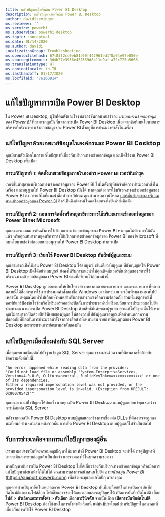 ```yaml
---
title: แก้ไขปัญหาเมื่อเริ่มต้น Power BI Desktop
description: แก้ไขปัญหาเมื่อเริ่มต้น Power BI Desktop
author: davidiseminger
ms.reviewer: ''
ms.service: powerbi
ms.subservice: powerbi-desktop
ms.topic: conceptual
ms.date: 01/14/2020
ms.author: davidi
LocalizationGroup: Troubleshooting
ms.openlocfilehash: 67c83f2cc0eb81e90f447961ed178a04e97e050e
ms.sourcegitcommit: 3d6b27e3936e451339d8c11e9af1a72c725a5668
ms.translationtype: HT
ms.contentlocale: th-TH
ms.lasthandoff: 01/17/2020
ms.locfileid: "76160914"
---
```

# <a name="troubleshoot-opening-power-bi-desktop"></a>แก้ไขปัญหาการเปิด Power BI Desktop

ใน Power BI Desktop, ผู้ใช้ที่ติดตั้งและใช้งานเวอร์ชั่นก่อนหน้านี้ของ *บริเวณทางเข้าออกข้อมูลของ Power BI* ที่สามารถถูกปิดกั้นจากการเปิด Power BI Desktop เนื่องจากข้อห้ามนโยบายการบริหารที่บริเวณทางเข้าออกข้อมูลของ Power BI ตั้งอยู่ที่การประมวลคำสั่งในเครื่อง

## <a name="resolve-issues-with-the-on-premises-data-gateway-and-power-bi-desktop"></a>แก้ไขปัญหาด้วยเกตเวย์ข้อมูลในองค์กรและ Power BI Desktop

คุณมีสามตัวเลือกในการแก้ไขปัญหาที่เกี่ยวกับบริเวณทางเข้าออกข้อมูล และเปิดใช้งาน Power BI Desktop เพื่อเปิด:

### <a name="resolution-1-install-the-latest-version-of-power-bi-on-premises-data-gateway"></a>การแก้ปัญหาที่ 1: ติดตั้งเกตเวย์ข้อมูลภายในองค์กร Power BI เวอร์ชันล่าสุด

เวอร์ชั่นล่าสุดของบริเวณทางเข้าออกข้อมูลของ Power BI ไม่ได้ตั้งอยู่ที่ข้อจำกัดการประมวลคำสั่งในเครื่อง และอนุญาตให้ Power BI Desktop เปิดได้ หากคุณต้องการใช้บริเวณทางเข้าออกข้อมูลของ Power BI ต่อ การแก้ไขที่แนะนำคือทำการอัปเดต คุณสามารถดาวน์โหลด [เวอร์ชั่นล่าสุดของ บริเวณทางเข้าออกข้อมูลของ Power BI](https://go.microsoft.com/fwlink/?LinkId=698863) ลิงก์เป็นลิงก์ดาวน์โหลดโดยตรงไปยังคำสั่งติดตั้ง

### <a name="resolution-2-uninstall-or-stop-the-power-bi-on-premises-data-gateway-microsoft-service"></a>การแก้ปัญหาที 2: ถอนการติดตั้งหรือหยุดบริการการใช้บริเวณทางเข้าออกข้อมูลของ Power BI ของ Microsoft

คุณสามารถถอนการติดตั้งการใช้บริเวณทางเข้าออกข้อมูลของ Power BI หากคุณไม่ต้องการใช้มันแล้ว หรือคุณสามารถหยุดบริการการใช้บริเวณทางเข้าออกข้อมูลของ Power BI ของ Microsoft ที่ลบนโยบายข้อจำกัดออกและอนุญาตให้ Power BI Desktop ทำการเปิด

### <a name="resolution-3-run-power-bi-desktop-with-administrator-privilege"></a>การแก้ปัญหาที่ 3: เรียกใช้ Power BI Desktop กับสิทธิ์ผู้ดูแลระบบ

คุณสามารถเปิดใช้งาน Power BI Desktop ได้สมบูรณ์ เช่นเดียวกับผู้ดูแล ที่ยังอนุญาตให้ Power BI Desktop เปิดได้อย่างสมบูรณ์ ยังคงได้รับการแนะนำให้คุณติดตั้งเวอร์ชั่นล่าสุดของ รการใช้บริเวณทางเข้าออกข้อมูลของ Power BI ตามที่อธิบายไว้ก่อนหน้านี้

Power BI Desktop ถูกออกแบบให้เป็นโครงสร้างหลากหลายกระบวนการ และกระบวนการที่หลากหลายนี้ได้สื่อสารการใช้การประมวลคำสั่งของชื่อ Windows อาจมีกระบวนการอื่นที่รบกวนเนมไปป์เหล่านั้น เหตุผลโดยทั่วไปเกือบทั้งหมดสำหรับการแทรกแซงคือความปลอดภัย รวมทั้งเหตุการณ์ที่ซอฟท์แวร์ป้องกันไวรัสหรือไฟร์เออร์วอลส์จะปิดกั้นการประมวลคำสั่งหรือเปลี่ยนการประมวลผลไปยังช่องทางเฉพาะ การเปิด Power BI Desktop ด้วยสิทธิพิเศษของผู้ดูแลอาจจะแก้ไขปัญหานั้นได้ หากคุณไม่สามารถเปิดด้วยสิทธิพิเศษของผู้ดูแล ให้สอบถามไปยังผู้ดูแลของคุณเพื่อกำหนดกฎความปลอดภัยที่ป้องกันการประมวลคำสั่งจากการสื่อสารที่เหมาะสม รายการที่อนุญาตของ Power BI Desktop และกระบวนการย่อยตามลำดับของมัน

## <a name="resolve-issues-when-connecting-to-sql-server"></a>แก้ไขปัญหาเมื่อเชื่อมต่อกับ SQL Server

เมื่อคุณพยามเชื่อมต่อไปยังฐานข้อมูล SQL Server คุณอาจจะผ่านข้อความที่ผิดพลาดที่คล้ายกับข้อความดังต่อไปนี้:

`"An error happened while reading data from the provider:`\
`'Could not load file or assembly 'System.EnterpriseServices, Version=4.0.0.0, Culture=neutral, PublicKeyToken=xxxxxxxxxxxxx' or one of its dependencies.`\
`Either a required impersonation level was not provided, or the provided impersonation level is invalid. (Exception from HRESULT: 0x80070542)'"`

คุณสามารถแก้ไขปัญหาได้บ่อยขึ้นหากคุณเปิด Power BI Desktop แบบผู้ดูแลก่อนที่คุณจะสร้างการเชื่อมต่อ SQL Server

หลังจากคุณเปิด  Power BI Desktop แบบผู้ดูแลและสร้างการเชื่อมต่อ DLLs ที่ต้องการจะถูกลงทะเบียนอย่างเหมาะสม หลังจากนั้น การเปิด Power BI Desktop แบบผู้ดูแลก็ไม่จำเป็นต่อไป

## <a name="get-help-with-other-launch-issues"></a>รับการช่วยเหลือจากการแก้ไขปัญหาของผู้อื่น

เราพยามอย่างหนักที่จะครอบคลุมปัญหาให้มากเท่าที่ Power BI Desktop จะทำได้ เราดูปัญหาที่อาจจะมีผลกระทบต่อลูกค้าเป็นประจำ และรวมเอาไว้ในบทความของเรา

หากปัญหากับการเปิด Power BI Desktop ไม่ได้เกี่ยวข้องกับบริเวณทางเข้าออกข้อมูล หรือเมื่อการแก้ไขปัญหาก่อนหน้านี้ใช้ไม่ได้ คุณสามารถส่งการสนับสนุนไปยัง *การสนับสนุน Power BI* (<https://support.powerbi.com>) เพื่อช่วยระบุและแก้ไขปัญหาของคุณ

คุณควรผ่านปัญหาอื่นในอนาคตด้วย Power BI Desktop มันมีประโยชน์ในการเปิดการบันทึกอัตโนมัติและรวมไฟล์ล็อก ไฟล์ล็อกอาจช่วยให้แยกออกและระบุปัญหาได้ เปิดการบันทึกอัตโนมัติ เลือก **ไฟล์** > **ตัวเลือกและการตั้งค่า** > **ตัวเลือก** เลือก**การวินิจฉัย** จากนั้นเลือก **เปิดการบันทึกอัตโนมัติ** Power BI Desktop ต้องใช้งานในการตั้งค่าตัวเลือกนี้ แต่มันมีประโยชน์สำหรับปัญหาในอนาคตที่เกี่ยวกับการเปิดใช้ Power BI Desktop
